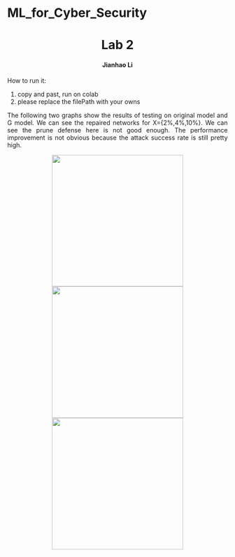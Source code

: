 # ML_for_Cyber_Security
<div align="center"> 
  
# Lab 2

#### Jianhao Li

</div>


<div align="justify">

How to run it:
  1. copy and past, run on colab
  2. please replace the filePath with your owns
</div>

<div align="justify">

The following two graphs show the results of testing on original model and G model. We can see the repaired networks for X={2%,4%,10%}. We can see the prune defense here is not good enough. The performance improvement is not obvious because the attack success rate is still pretty high. 
</div>

<p align="center">
<img src="https://user-images.githubusercontent.com/48248780/206644788-1935d3a2-88e1-4c45-b03d-8cc30f77395c.png" align="center" height="300">

<img src="https://user-images.githubusercontent.com/48248780/206645178-80fb0fcc-03cb-4093-875e-51f9e690db32.png" align="center" height="300">

<img src="https://user-images.githubusercontent.com/48248780/206650269-608151ae-e582-40e9-b2f8-c2119e7d7f34.png" align="center" height="300">

</p>

